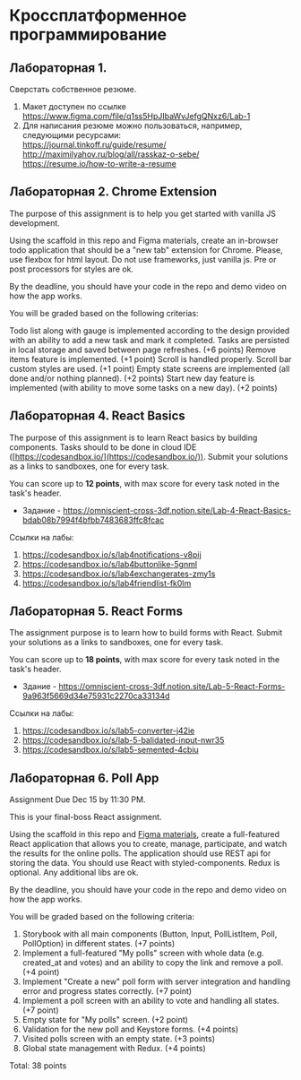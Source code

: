 # Кроссплатформенное программирование

## Лабораторная 1. 
Сверстать собственное резюме.
1.  Макет доступен по ссылке https://www.figma.com/file/q1ss5HpJIbaWvJefgQNxz6/Lab-1
2.  Для написания резюме можно пользоваться, например, следующими ресурсами: <br> https://journal.tinkoff.ru/guide/resume/ <br> http://maximilyahov.ru/blog/all/rasskaz-o-sebe/ <br> https://resume.io/how-to-write-a-resume

## Лабораторная 2. Chrome Extension
The purpose of this assignment is to help you get started with vanilla JS development.

Using the scaffold in this repo and Figma materials, create an in-browser todo application that should be a "new tab" extension for Chrome. Please, use flexbox for html layout. Do not use frameworks, just vanilla js. Pre or post processors for styles are ok.

By the deadline, you should have your code in the repo and demo video on how the app works.

You will be graded based on the following criterias:

Todo list along with gauge is implemented according to the design provided with an ability to add a new task and mark it completed. Tasks are persisted in local storage and saved between page refreshes. (+6 points)
Remove items feature is implemented. (+1 point)
Scroll is handled properly. Scroll bar custom styles are used. (+1 point)
Empty state screens are implemented (all done and/or nothing planned). (+2 points)
Start new day feature is implemented (with ability to move some tasks on a new day). (+2 points)

## Лабораторная 4. React Basics

The purpose of this assignment is to learn React basics by building components. Tasks should to be done in cloud IDE ([https://codesandbox.io/](https://codesandbox.io/)). Submit your solutions as a links to sandboxes, one for every task.

You can score up to **12 points**, with max score for every task noted in the task's header.

* Задание - https://omniscient-cross-3df.notion.site/Lab-4-React-Basics-bdab08b7994f4bfbb7483683ffc8fcac

Ссылки на лабы:

1. https://codesandbox.io/s/lab4notifications-v8pij
2. https://codesandbox.io/s/lab4buttonlike-5gnml
3. https://codesandbox.io/s/lab4exchangerates-zmy1s
4. https://codesandbox.io/s/lab4friendlist-fk0lm

## Лабораторная 5. React Forms

The assignment purpose is to learn how to build forms with React. Submit your solutions as a links to sandboxes, one for every task.

You can score up to **18 points**, with max score for every task noted in the task's header.

* Здание - https://omniscient-cross-3df.notion.site/Lab-5-React-Forms-9a963f5669d34e75931c2270ca33134d

Ссылки на лабы:

1. https://codesandbox.io/s/lab5-converter-j42ie
2. https://codesandbox.io/s/lab-5-balidated-input-nwr35
3. https://codesandbox.io/s/lab5-semented-4cbiu

## Лабораторная 6. Poll App
Assignment Due Dec 15 by 11:30 PM.

This is your final-boss React assignment.

Using the scaffold in this repo and [Figma materials](~https://www.figma.com/file/EOboZve1GjcyTjsPGFEPmk/Lab6-Poll-App~), create a full-featured React application that allows you to create, manage, participate, and watch the results for the online polls. The application should use REST api for storing the data. You should use React with styled-components. Redux is optional. Any additional libs are ok.

By the deadline, you should have your code in the repo and demo video on how the app works.

You will be graded based on the following criteria:

1. Storybook with all main components (Button, Input, PollListItem, Poll, PollOption) in different states. (+7 points)
2. Implement a full-featured "My polls" screen with whole data (e.g. created_at and votes) and an ability to copy the link and remove a poll. (+4 point)
3. Implement "Create a new" poll form with server integration and handling error and progress states correctly. (+7 point)
4. Implement a poll screen with an ability to vote and handling all states. (+7 point)
5. Empty state for "My polls" screen. (+2 point)
6. Validation for the new poll and Keystore forms. (+4 points)
7. Visited polls screen with an empty state. (+3 points)
8. Global state management with Redux. (+4 points)

Total: 38 points
